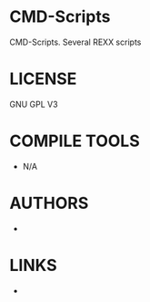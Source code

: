 CMD-Scripts
===========

CMD-Scripts. Several REXX scripts


LICENSE
===============
GNU GPL V3

COMPILE TOOLS
===============
* N/A

AUTHORS
===============
* 

LINKS
===============
* 